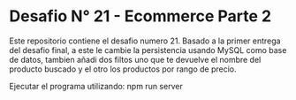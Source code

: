 # Desafio N° 21 - Ecommerce Parte 2

Este repositorio contiene el desafio numero 21. Basado a la primer entrega del desafio final, a este le cambie la persistencia usando MySQL como base de datos, tambien añadi dos filtos uno que te devuelve el nombre del producto buscado y el otro los productos por rango de precio.

Ejecutar el programa utilizando: npm run server
